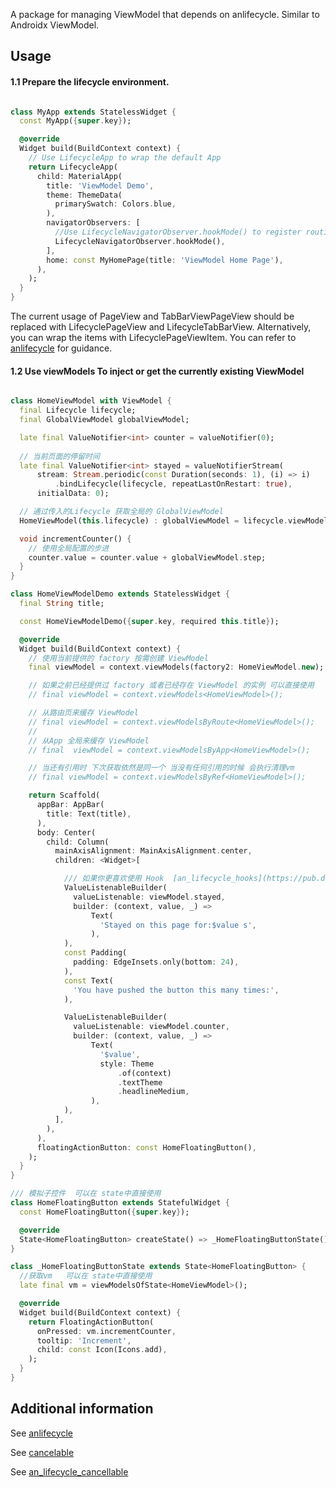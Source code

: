 A package for managing ViewModel that depends on anlifecycle. Similar to Androidx ViewModel.

## Usage

#### 1.1 Prepare the lifecycle environment.

```dart

class MyApp extends StatelessWidget {
  const MyApp({super.key});

  @override
  Widget build(BuildContext context) {
    // Use LifecycleApp to wrap the default App
    return LifecycleApp(
      child: MaterialApp(
        title: 'ViewModel Demo',
        theme: ThemeData(
          primarySwatch: Colors.blue,
        ),
        navigatorObservers: [
          //Use LifecycleNavigatorObserver.hookMode() to register routing event changes
          LifecycleNavigatorObserver.hookMode(),
        ],
        home: const MyHomePage(title: 'ViewModel Home Page'),
      ),
    );
  }
}
```

The current usage of PageView and TabBarViewPageView should be replaced with LifecyclePageView and
LifecycleTabBarView. Alternatively, you can wrap the items with LifecyclePageViewItem. You can refer
to [anlifecycle](https://pub.dev/packages/anlifecycle) for guidance.

#### 1.2 Use viewModels<VM> To inject or get the currently existing ViewModel

```dart

class HomeViewModel with ViewModel {
  final Lifecycle lifecycle;
  final GlobalViewModel globalViewModel;

  late final ValueNotifier<int> counter = valueNotifier(0);
  
  // 当前页面的停留时间
  late final ValueNotifier<int> stayed = valueNotifierStream(
      stream: Stream.periodic(const Duration(seconds: 1), (i) => i)
          .bindLifecycle(lifecycle, repeatLastOnRestart: true),
      initialData: 0);

  // 通过传入的Lifecycle 获取全局的 GlobalViewModel
  HomeViewModel(this.lifecycle) : globalViewModel = lifecycle.viewModelsByApp();

  void incrementCounter() {
    // 使用全局配置的步进
    counter.value = counter.value + globalViewModel.step;
  }
}

class HomeViewModelDemo extends StatelessWidget {
  final String title;

  const HomeViewModelDemo({super.key, required this.title});

  @override
  Widget build(BuildContext context) {
    // 使用当前提供的 factory 按需创建 ViewModel
    final viewModel = context.viewModels(factory2: HomeViewModel.new);

    // 如果之前已经提供过 factory 或者已经存在 ViewModel 的实例 可以直接使用
    // final viewModel = context.viewModels<HomeViewModel>();

    // 从路由页来缓存 ViewModel
    // final viewModel = context.viewModelsByRoute<HomeViewModel>();
    //
    // 从App 全局来缓存 ViewModel
    // final  viewModel = context.viewModelsByApp<HomeViewModel>();

    // 当还有引用时 下次获取依然是同一个 当没有任何引用的时候 会执行清理vm
    // final viewModel = context.viewModelsByRef<HomeViewModel>();

    return Scaffold(
      appBar: AppBar(
        title: Text(title),
      ),
      body: Center(
        child: Column(
          mainAxisAlignment: MainAxisAlignment.center,
          children: <Widget>[

            /// 如果你更喜欢使用 Hook  [an_lifecycle_hooks](https://pub.dev/packages/an_lifecycle_hooks)
            ValueListenableBuilder(
              valueListenable: viewModel.stayed,
              builder: (context, value, _) =>
                  Text(
                    'Stayed on this page for:$value s',
                  ),
            ),
            const Padding(
              padding: EdgeInsets.only(bottom: 24),
            ),
            const Text(
              'You have pushed the button this many times:',
            ),

            ValueListenableBuilder(
              valueListenable: viewModel.counter,
              builder: (context, value, _) =>
                  Text(
                    '$value',
                    style: Theme
                        .of(context)
                        .textTheme
                        .headlineMedium,
                  ),
            ),
          ],
        ),
      ),
      floatingActionButton: const HomeFloatingButton(),
    );
  }
}

/// 模拟子控件  可以在 state中直接使用
class HomeFloatingButton extends StatefulWidget {
  const HomeFloatingButton({super.key});

  @override
  State<HomeFloatingButton> createState() => _HomeFloatingButtonState();
}

class _HomeFloatingButtonState extends State<HomeFloatingButton> {
  //获取vm   可以在 state中直接使用
  late final vm = viewModelsOfState<HomeViewModel>();

  @override
  Widget build(BuildContext context) {
    return FloatingActionButton(
      onPressed: vm.incrementCounter,
      tooltip: 'Increment',
      child: const Icon(Icons.add),
    );
  }
}

```

## Additional information

See [anlifecycle](https://pub.dev/packages/anlifecycle)

See [cancelable](https://pub.dev/packages/cancellable)

See [an_lifecycle_cancellable](https://pub.dev/packages/an_lifecycle_cancellable)
